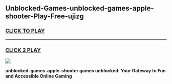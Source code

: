 
## Unblocked-Games-unblocked-games-apple-shooter-Play-Free-ujizg
<h3>
<a href="https://premium76.site?title=unblocked-games-apple-shooter&ref=21A">CLICK TO PLAY</a></h3>
<hr>

<h3>
<a href="https://premium76.site?title=unblocked-games-apple-shooter&ref=21A">CLICK 2 PLAY</a>
  
</h3>

<a href="https://premium76.site?title=unblocked-games-apple-shooter&ref=21A"><img src="https://clearcache.store/games.png"></a>


**unblocked-games-apple-shooter games unblocked: Your Gateway to Fun and Accessible Online Gaming**
